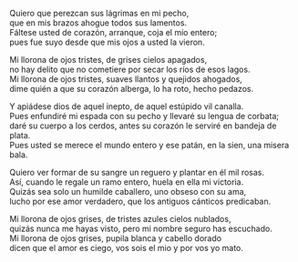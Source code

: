 Quiero que perezcan sus lágrimas en mi pecho,  
que en mis brazos ahogue todos sus lamentos.  
Fáltese usted de corazón, arranque, coja el mío entero;  
pues fue suyo desde que mis ojos a usted la vieron.  
  
Mi llorona de ojos tristes, de grises cielos apagados,  
no hay delito que no cometiere por secar los ríos de esos lagos.  
Mi llorona de ojos tristes, suaves llantos y quejidos ahogados,  
dime quién a que su corazón alberga, lo ha roto, hecho pedazos.  
  
Y apiádese dios de aquel inepto, de aquel estúpido vil canalla.  
Pues enfundiré mi espada con su pecho y llevaré su lengua de corbata;  
daré su cuerpo a los cerdos, antes su corazón le serviré en bandeja de plata.  
Pues usted se merece el mundo entero y ese patán, en la sien, una misera bala.  
  
Quiero ver formar de su sangre un reguero y plantar en él mil rosas.  
Así, cuando le regale un ramo entero, huela en ella mi victoria.  
Quizás sea solo un humilde caballero, uno obseso con su ama,  
lucho por ese amor verdadero, que los antiguos cánticos predicaban.  
  
Mi llorona de ojos grises, de tristes azules cielos nublados,  
quizás nunca me hayas visto, pero mi nombre seguro has escuchado.  
Mi llorona de ojos grises, pupila blanca y cabello dorado  
dicen que el amor es ciego, vos sois el mio y por vos yo mato.